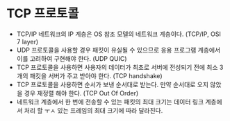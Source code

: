 # TCP 프로토콜
- TCP/IP 네트워크의 IP 계층은 OS 참조 모델의 네트워크 계층이다. (TCP/IP, OSI 7 layer)
- UDP 프로토콜을 사용할 경우 패킷이 유실될 수 있으므로 응용 프로그램 계층에서 이를 고려하여 구현해야 한다. (UDP QUIC)
- TCP 프로토콜을 사용하면 사용자의 데이터가 최초로 서버에 전성되기 전에 최소 3개의 패킷을 서버가 주고 받아야 한다. (TCP handshake)
- TCP 프로토콜을 사용하면 순서가 보낸 순서대로 받는다. 만약 순서대로 오지 않았을 경우 재정렬 해야 한다. (TCP Out Of Order)
- 네트워크 계층에서 한 번에 전송할 수 있는 패킷의 최대 크기는 데이터 링크 계층에서 처리 할 ㅜㅅ 있는 프레임의 최대 크기에 따라 달라진다.

